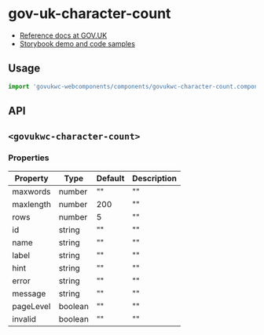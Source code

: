 # gov-uk-character-count

- [Reference docs at GOV.UK](https://design-system.service.gov.uk/components/character-count/)
- [Storybook demo and code samples](http://tgreyuk.github.io/govuk-webcomponents/storybook/?path=/story/character-count/)

## Usage

```javascript
import 'govukwc-webcomponents/components/govukwc-character-count.component.js';
```

## API

## `<govukwc-character-count>`

### Properties

| Property  |  Type     | Default | Description |
|-----------|-----------|---------|-------------|
| maxwords|number|""|""
| maxlength|number|200|""
| rows|number|5|""
| id|string|""|""
| name|string|""|""
| label|string|""|""
| hint|string|""|""
| error|string|""|""
| message|string|""|""
| pageLevel|boolean|""|""
| invalid|boolean|""|""| 


